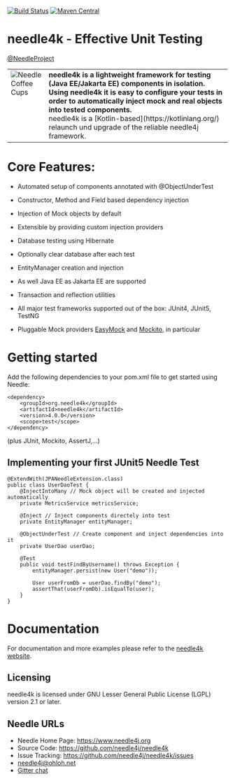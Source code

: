 [![Build Status](https://secure.travis-ci.org/needle4k/needle4j.png)](https://travis-ci.org/needle4j/needle4k)
[![Maven Central](https://maven-badges.herokuapp.com/maven-central/org.needle4k/needle4k/badge.svg)](https://maven-badges.herokuapp.com/maven-central/org.needle4k/needle4k)

# needle4k - Effective Unit Testing

[@NeedleProject](https://twitter.com/NeedleProject)

<table style="vertical-align: top; border: none;">
  <tr>
    <td style="vertical-align: top; border: none;"> 
        <img alt="Needle Coffee Cups" src="https://www.needle4j.org/images/coffee.jpg">
    </td>
    <td style="vertical-align: top;border: none">
        <b>needle4k is a lightweight framework for testing (Java EE/Jakarta EE) components in isolation. Using needle4k it is easy to
        configure your tests in order to automatically inject mock and real objects into tested components.</b>
        <br/>
        needle4k is a [Kotlin-based](https://kotlinlang.org/) relaunch und upgrade of the reliable needle4j framework.  
    </td>
  </tr>
</table>

# Core Features:

* Automated setup of components annotated with @ObjectUnderTest
* Constructor, Method and Field based dependency injection
* Injection of Mock objects by default
* Extensible by providing custom injection providers

* Database testing using Hibernate
* Optionally clear database after each test
* EntityManager creation and injection
* As well Java EE as Jakarta EE are supported
* Transaction and reflection utilities
* All major test frameworks supported out of the box: JUnit4, JUnit5, TestNG
* Pluggable Mock providers [EasyMock](https://easymock.org/) and [Mockito](https://mockito.org/), in particular

# Getting started

Add the following dependencies to your pom.xml file to get started using Needle:

```
<dependency>
    <groupId>org.needle4k</groupId>
    <artifactId>needle4k</artifactId>
    <version>4.0.0</version>
    <scope>test</scope>
</dependency>
``` 

(plus JUnit, Mockito, AssertJ,...)

## Implementing your first JUnit5 Needle Test

```
@ExtendWith(JPANeedleExtension.class)
public class UserDaoTest {
    @InjectIntoMany // Mock object will be created and injected automatically
    private MetricsService metricsService;

    @Inject // Inject components directely into test
    private EntityManager entityManager;

    @ObjectUnderTest // Create component and inject dependencies into it
    private UserDao userDao;

    @Test
    public void testFindByUsername() throws Exception {
        entityManager.persist(new User("demo"));
        
        User userFromDb = userDao.findBy("demo");
        assertThat(userFromDb).isEqualTo(user);
    }
}
``` 
# Documentation

For documentation and more examples please refer to the [needle4k website](https://www.needle4j.org/).

## Licensing

needle4k is licensed under GNU Lesser General Public License (LGPL) version 2.1 or later.

## Needle URLs

* Needle Home Page: https://www.needle4j.org
* Source Code:      https://github.com/needle4j/needle4k
* Issue Tracking:   https://github.com/needle4j/needle4k/issues
* [needle4j@ohloh.net](https://www.ohloh.net/p/needle4j)
* [Gitter chat](https://gitter.im/needle4j)
